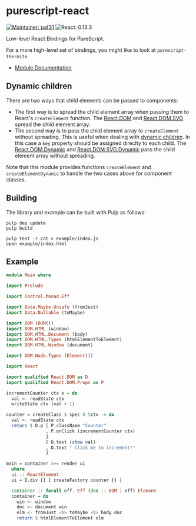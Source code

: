 purescript-react
================

[![Maintainer: paf31](https://img.shields.io/badge/maintainer-paf31-lightgrey.svg)](http://github.com/paf31) ![React: 0.13.3](https://img.shields.io/badge/react-0.13.3-lightgrey.svg)

Low-level React Bindings for PureScript.

For a more high-level set of bindings, you might like to look at `purescript-thermite`.

- [Module Documentation](docs/)

## Dynamic children

There are two ways that child elements can be passed to components:
- The first way is to spread the child element array when passing them to React's `createElement` function. The [React.DOM](docs/React/DOM.md) and [React.DOM.SVG](docs/React/DOM/SVG.md) spread the child element array.
- The second way is to pass the child element array to `createElement` without spreading. This is useful when dealing with [dynamic children](https://facebook.github.io/react/docs/multiple-components.html#dynamic-children). In this case a `key` property should be assigned direclty to each child. The [React.DOM.Dynamic](docs/React/DOM/Dynamic.md) and [React.DOM.SVG.Dynamic](docs/React/DOM/SVG/Dynamic.md) pass the child element array without spreading.

Note that this module provides functions `createElement` and `createElementDynamic` to handle the two cases above for component classes.

## Building

The library and example can be built with Pulp as follows:

    pulp dep update
    pulp build

    pulp test -r cat > example/index.js
    open example/index.html

## Example

```purescript
module Main where

import Prelude

import Control.Monad.Eff

import Data.Maybe.Unsafe (fromJust)
import Data.Nullable (toMaybe)

import DOM (DOM())
import DOM.HTML (window)
import DOM.HTML.Document (body)
import DOM.HTML.Types (htmlElementToElement)
import DOM.HTML.Window (document)

import DOM.Node.Types (Element())

import React

import qualified React.DOM as D
import qualified React.DOM.Props as P

incrementCounter ctx e = do
  val <- readState ctx
  writeState ctx (val + 1)

counter = createClass $ spec 0 \ctx -> do
  val <- readState ctx
  return $ D.p [ P.className "Counter"
               , P.onClick (incrementCounter ctx)
               ]
               [ D.text (show val)
               , D.text " Click me to increment!"
               ]

main = container >>= render ui
  where
  ui :: ReactElement
  ui = D.div [] [ createFactory counter {} ]

  container :: forall eff. Eff (dom :: DOM | eff) Element
  container = do
    win <- window
    doc <- document win
    elm <- fromJust <$> toMaybe <$> body doc
    return $ htmlElementToElement elm
```
